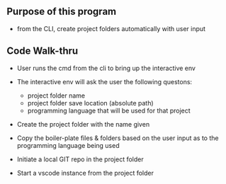 ## Purpose of this program
- from the CLI, create project folders automatically with user input

## Code Walk-thru
- User runs the cmd from the cli to bring up the interactive env

- The interactive env will ask the user the following questons:
  - project folder name
  - project folder save location (absolute path)
  - programming language that will be used for that project

- Create the project folder with the name given

- Copy the boiler-plate files & folders based on the user input as to the programming language being used

- Initiate a local GIT repo in the project folder

- Start a vscode instance from the project folder

